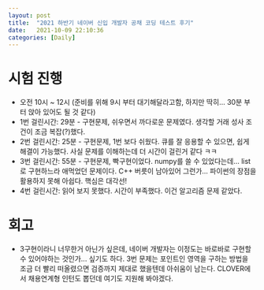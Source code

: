 ```yaml
---
layout: post
title:  "2021 하반기 네이버 신입 개발자 공채 코딩 테스트 후기"
date:   2021-10-09 22:10:36
categories: [Daily]
---
```


# 시험 진행
* 오전 10시 ~ 12시 (준비를 위해 9시 부터 대기해달라고함, 하지만 딱히... 30분 부터 앉아 있어도 될 것 같다)
* 1번 걸린시간: 29분 - 구현문제, 쉬우면서 까다로운 문제였다. 생각할 거래 성사 조건이 조금 복잡(?)했다.
* 2번 걸린시간: 25분 - 구현문제, 1번 보다 쉬웠다. 큐를 잘 응용할 수 있으면, 쉽게 해결이 가능했다. 사실 문제를 이해하는데 더 시간이 걸린거 같다 ㅋㅋ
* 3번 걸린시간: 55분 - 구현문제, 빡구현이었다. numpy를 쓸 수 있었다는데... list로 구현하느라 애먹었던 문제이다. C++ 버릇이 남아있어 그런가... 파이썬의 장점을 활용하지 못해 아쉽다. 핵심은 대각선!
* 4번 걸린시간: 읽어 보지 못했다. 시간이 부족했다. 이건 알고리즘 문제 같았다.

# 회고
* 3구현이라니 너무한거 아닌가 싶은데, 네이버 개발자는 이정도는 바로바로 구현할 수 있어야하는 것인가... 싶기도 하다. 3번 문제는 포인트인 영역을 구하는 방법을 조금 더 빨리 떠올렸으면 검증까지 제대로 했을텐데 아쉬움이 남는다. CLOVER에서 채용연계형 인턴도 뽑던데 여기도 지원해 봐야겠다.